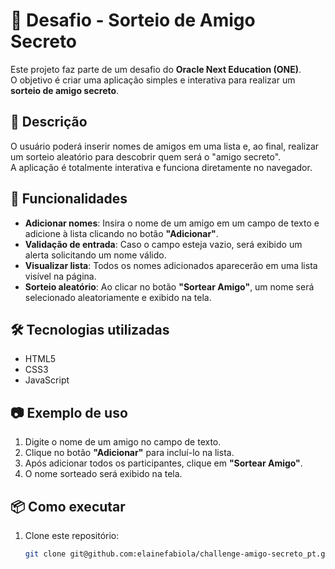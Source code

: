 # 🎯 Desafio - Sorteio de Amigo Secreto

Este projeto faz parte de um desafio do **Oracle Next Education (ONE)**.  
O objetivo é criar uma aplicação simples e interativa para realizar um **sorteio de amigo secreto**.

## 📜 Descrição

O usuário poderá inserir nomes de amigos em uma lista e, ao final, realizar um sorteio aleatório para descobrir quem será o "amigo secreto".  
A aplicação é totalmente interativa e funciona diretamente no navegador.

## 🚀 Funcionalidades

- **Adicionar nomes**: Insira o nome de um amigo em um campo de texto e adicione à lista clicando no botão **"Adicionar"**.
- **Validação de entrada**: Caso o campo esteja vazio, será exibido um alerta solicitando um nome válido.
- **Visualizar lista**: Todos os nomes adicionados aparecerão em uma lista visível na página.
- **Sorteio aleatório**: Ao clicar no botão **"Sortear Amigo"**, um nome será selecionado aleatoriamente e exibido na tela.

## 🛠️ Tecnologias utilizadas

- HTML5  
- CSS3  
- JavaScript  

## 📷 Exemplo de uso

1. Digite o nome de um amigo no campo de texto.  
2. Clique no botão **"Adicionar"** para incluí-lo na lista.  
3. Após adicionar todos os participantes, clique em **"Sortear Amigo"**.  
4. O nome sorteado será exibido na tela.

## 📦 Como executar

1. Clone este repositório:
   ```bash
   git clone git@github.com:elainefabiola/challenge-amigo-secreto_pt.git
